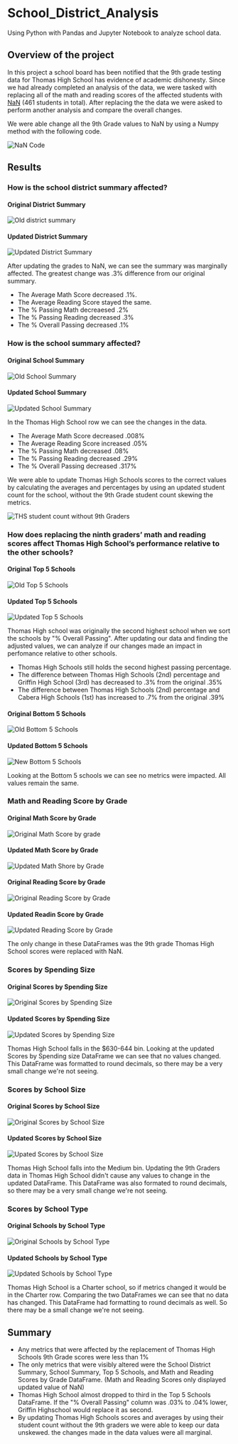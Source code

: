# School_District_Analysis
Using Python with Pandas and Jupyter Notebook to analyze school data.

## Overview of the project
In this project a school board has been notified that the 9th grade testing data for Thomas High School has evidence of academic dishonesty. Since we had already completed an analysis of the data, we were tasked with replacing all of the math and reading scores of the affected students with [NaN](https://pandas.pydata.org/docs/user_guide/missing_data.html) (461 students in total). After replacing the the data we were asked to perform another analysis and compare the overall changes.

We were able change all the 9th Grade values to NaN by using a Numpy method with the following code.

![NaN Code](/Resources/nan_code.PNG)

## Results

### How is the school district summary affected?

#### Original District Summary
![Old district summary](/Resources/old_district_summary.PNG)

#### Updated District Summary
![Updated District Summary](/Resources/new_district_summary.PNG)

After updating the grades to NaN, we can see the summary was marginally affected. The greatest change was .3% difference from our original summary.
- The Average Math Score decreased .1%.
- The Average Reading Score stayed the same.
- The % Passing Math decreaesed .2%
- The % Passing Reading decreased .3%
- The % Overall Passing decreased .1%


### How is the school summary affected?

#### Original School Summary
![Old School Summary](/Resources/old_school_summary.PNG)

#### Updated School Summary
![Updated School Summary](/Resources/new_school_summary.PNG)

In the Thomas High School row we can see the changes in the data.

- The Average Math Score decreased .008%
- The Average Reading Score increased .05%
- The % Passing Math decreased .08%
- The % Passing Reading decreased .29%
- The % Overall Passing decreased .317%

We were able to update Thomas High Schools scores to the correct values by calculating the averages and percentages by using an updated student count for the school, without the 9th Grade student count skewing the metrics.

![THS student count without 9th Graders](/Resources/THS_count.PNG)

### How does replacing the ninth graders’ math and reading scores affect Thomas High School’s performance relative to the other schools?

#### Original Top 5 Schools
![Old Top 5 Schools](/Resources/old_top_5.PNG)

#### Updated Top 5 Schools
![Updated Top 5 Schools](/Resources/new_top_5.PNG)

Thomas High school was originally the second highest school when we sort the schools by "% Overall Passing". After updating our data and finding the adjusted values, we can analyze if our changes made an impact in perfomance relative to other schools.

- Thomas High Schools still holds the second highest passing percentage.
- The difference between Thomas High Schools (2nd) percentage and Griffin High School (3rd) has decreased to .3% from the original .35%
- The difference between Thomas High Schools (2nd) percentage and Cabera High Schools (1st) has increased to .7% from the original .39%

#### Original Bottom 5 Schools
![Old Bottom 5 Schools](/Resources/old_bottom_5.PNG)

#### Updated Bottom 5 Schools
![New Bottom 5 Schools](/Resources/new_bottom_5.PNG)

Looking at the Bottom 5 schools we can see no metrics were impacted. All values remain the same.

### Math and Reading Score by Grade

#### Original Math Score by Grade 
![Original Math Score by grade](/Resources/old_math_scores_by_grade.PNG)

#### Updated Math Score by Grade
![Updated Math Shore by Grade](/Resources/new_math_score_by_grade.PNG)

#### Original Reading Score by Grade
![Original Reading Score by Grade](/Resources/old_reading_scores_by_grade.PNG)

#### Updated Readin Score by Grade
![Updated Reading Score by Grade](/Resources/new_reading_score_by_grade.PNG)

The only change in these DataFrames was the 9th grade Thomas High School scores were replaced with NaN.

### Scores by Spending Size

#### Original Scores by Spending Size
![Original Scores by Spending Size](/Resources/old_spending_ranges.PNG)

#### Updated Scores by Spending Size
![Updated Scores by Spending Size](/Resources/new_spending_ranges.PNG)

Thomas High School falls in the $630-644 bin. Looking at the updated Scores by Spending size DataFrame we can see that no values changed. This DataFrame was formatted to round decimals, so there may be a very small change we're not seeing.

### Scores by School Size

#### Original Scores by School Size
![Original Scores by School Size](/Resources/old_by_size.PNG)

#### Updated Scores by School Size
![Upated Scores by School Size](/Resources/new_by_size.PNG)

Thomas High School falls into the Medium bin. Updating the 9th Graders data in Thomas High School didn't cause any values to change in the updated DataFrame. This DataFrame was also formated to round decimals, so there may be a very small change we're not seeing.

### Scores by School Type

#### Original Schools by School Type
![Original Schools by School Type](/Resources/old_by_type.PNG)

#### Updated Schools by School Type
![Updated Schools by School Type](/Resources/new_by_type.PNG)

Thomas High School is a Charter school, so if metrics changed it would be in the Charter row. Comparing the two DataFrames we can see that no data has changed. This DataFrame had formatting to round decimals as well. So there may be a small change we're not seeing.

## Summary 
- Any metrics that were affected by the replacement of Thomas High Schools 9th Grade scores were less than 1%
- The only metrics that were visibly altered were the School District Summary, School Summary, Top 5 Schools, and Math and Reading Scores by Grade DataFrame. (Math and Reading Scores only displayed updated value of NaN)
- Thomas High School almost dropped to third in the Top 5 Schools DataFrame. If the "% Overall Passing" column was .03% to .04% lower, Griffin Highschool would replace it as second.
- By updating Thomas High Schools scores and averages by using their student count without the 9th graders we were able to keep our data unskewed. the changes made in the data values were all marginal.
